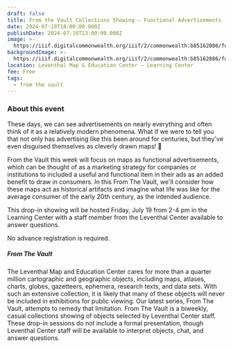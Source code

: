 ```yaml
---
draft: false
title: From the Vault Collections Showing — Functional Advertisements
date: 2024-07-19T18:00:00.000Z
publishDate: 2024-07-10T13:00:00.000Z
image: >-
  https://iiif.digitalcommonwealth.org/iiif/2/commonwealth:b85162086/full/1200,/0/default.jpg
backgroundImage: >-
  https://iiif.digitalcommonwealth.org/iiif/2/commonwealth:b85162086/full/1200,/0/default.jpg
location: Leventhal Map & Education Center – Learning Center
fee: Free
tags:
  - from the vault
---
```


### About this event

These days, we can see advertisements on nearly everything and often think of it as a relatively modern phenomena. What if we were to tell you that not only has advertising like this been around for centuries, but they've even disguised themselves as cleverly drawn maps! 🤔

From the Vault this week will focus on maps as functional advertisements, which can be thought of as a marketing strategy for companies or institutions to included a useful and functional item in their ads as an added benefit to draw in consumers. In this From The Vault, we'll consider how these maps act as historical artifacts and imagine what life was like for the average consumer of the early 20th century, as the intended audience.

This drop-in showing will be hosted Friday, July 19 from 2-4 pm in the Learning Center with a staff member from the Leventhal Center available to answer questions.

No advance registration is required.

##### ***From The Vault***

The Leventhal Map and Education Center cares for more than a quarter million cartographic and geographic objects, including maps, atlases, charts, globes, gazetteers, ephemera, research texts, and data sets. With such an extensive collection, it is likely that many of these objects will never be included in exhibitions for public viewing. Our latest series, From The Vault, attempts to remedy that limitation. From The Vault is a biweekly, casual collections showing of objects selected by Leventhal Center staff. These drop-in sessions do not include a formal presentation, though Leventhal Center staff will be available to interpret objects, chat, and answer questions.

